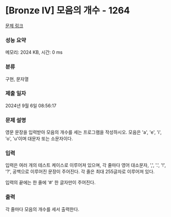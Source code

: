 # [Bronze IV] 모음의 개수 - 1264 

[문제 링크](https://www.acmicpc.net/problem/1264) 

### 성능 요약

메모리: 2024 KB, 시간: 0 ms

### 분류

구현, 문자열

### 제출 일자

2024년 9월 6일 08:56:17

### 문제 설명

<p>영문 문장을 입력받아 모음의 개수를 세는 프로그램을 작성하시오. 모음은 'a', 'e', 'i', 'o', 'u'이며 대문자 또는 소문자이다.</p>

### 입력 

 <p>입력은 여러 개의 테스트 케이스로 이루어져 있으며, 각 줄마다 영어 대소문자, ',', '.', '!', '?', 공백으로 이루어진 문장이 주어진다. 각 줄은 최대 255글자로 이루어져 있다.</p>

<p>입력의 끝에는 한 줄에 '#' 한 글자만이 주어진다.</p>

### 출력 

 <p>각 줄마다 모음의 개수를 세서 출력한다.</p>

